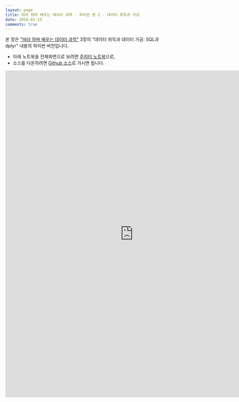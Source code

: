 ```yaml
---
layout: page
title: 따라 하며 배우는 데이터 과학 - 파이썬 편 2 - 데이터 취득과 가공
date: 2018-01-15
comments: true
---
```


본 장은 ["따라 하며 배우는 데이터 과학"](https://dataninja.me/ipds-kr/) 3장의 
"데이터 취득과 데이터 가공: SQL과 dplyr" 내용의 파이썬 버전입니다.

- 아래 노트북을 전체화면으로 보려면 
  [주피터 노트북](http://nbviewer.jupyter.org/github/jaimyoung/ipds-kr/blob/master/notebooks/python-data-processing.ipynb)으로,
- 소스를 다운하려면 [Github 소스](https://github.com/jaimyoung/ipds-kr/blob/master/notebooks/python-data-processing.ipynb)로
  가시면 됩니다.

<iframe frameborder="no" border="0" marginwidth="0" marginheight="0" width="800" height="1024"
src="http://nbviewer.jupyter.org/github/jaimyoung/ipds-kr/blob/master/notebooks/python-data-processing.ipynb">
</iframe>
